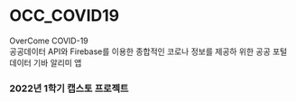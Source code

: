 # OCC_COVID19
OverCome COVID-19 
<Br> 공공데이터 API와 Firebase를 이용한
종합적인 코로나 정보를 제공하 위한 공공 포털 데이터 기바 알리미 앱

### 2022년 1학기 캡스토 프로젝트
